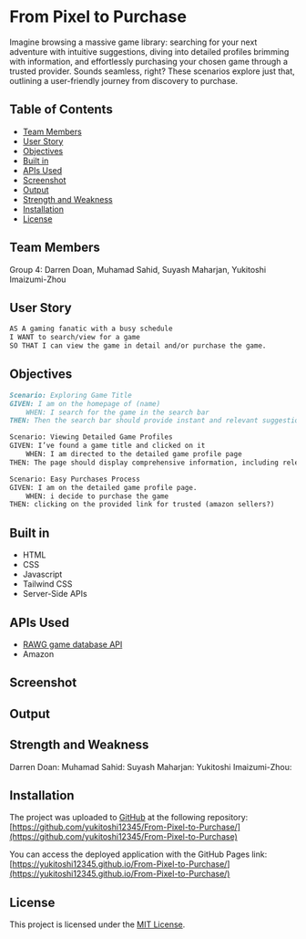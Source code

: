 # From Pixel to Purchase
Imagine browsing a massive game library: searching for your next adventure with intuitive suggestions, diving into detailed profiles brimming with information, and effortlessly purchasing your chosen game through a trusted provider. Sounds seamless, right? These scenarios explore just that, outlining a user-friendly journey from discovery to purchase.

## Table of Contents

- [Team Members](#team-members)
- [User Story](#user-story)
- [Objectives](#objectives)
- [Built in](#built-in)
- [APIs Used](#apis-used)
- [Screenshot](#screenshot)
- [Output](#output)
- [Strength and Weakness](#strength-and-weakness)
- [Installation](#installation)
- [License](#license)


## Team Members
Group 4: Darren Doan, Muhamad Sahid, Suyash Maharjan, Yukitoshi Imaizumi-Zhou 

## User Story
```md
AS A gaming fanatic with a busy schedule 
I WANT to search/view for a game  
SO THAT I can view the game in detail and/or purchase the game.  
```

## Objectives
```md
Scenario: Exploring Game Title
GIVEN: I am on the homepage of (name)
	WHEN: I search for the game in the search bar
THEN: Then the search bar should provide instant and relevant suggestions as I type, guiding me towards recognizing and selecting the desired game title. 

Scenario: Viewing Detailed Game Profiles
GIVEN: I’ve found a game title and clicked on it
	WHEN: I am directed to the detailed game profile page
THEN: The page should display comprehensive information, including release dates, user rating, scores, screenshots, and other relevant details about the selected game.  

Scenario: Easy Purchases Process
GIVEN: I am on the detailed game profile page.
	WHEN: i decide to purchase the game
THEN: clicking on the provided link for trusted (amazon sellers?)
```

## Built in
- HTML
- CSS
- Javascript
- Tailwind CSS
- Server-Side APIs

## APIs Used
- [RAWG game database API](https://rawg.io/apidocs)
- Amazon

## Screenshot

## Output

## Strength and Weakness
Darren Doan:
Muhamad Sahid:
Suyash Maharjan:
Yukitoshi Imaizumi-Zhou:


## Installation
The project was uploaded to [GitHub](https://github.com/) at the following repository:
[https://github.com/yukitoshi12345/From-Pixel-to-Purchase/](https://github.com/yukitoshi12345/From-Pixel-to-Purchase)

You can access the deployed application with the GitHub Pages link:
[https://yukitoshi12345.github.io/From-Pixel-to-Purchase/](https://yukitoshi12345.github.io/From-Pixel-to-Purchase/)

## License
This project is licensed under the [MIT License](https://github.com/Yukitoshi12345/From-Pixel-to-Purchase/blob/main/LICENSE).